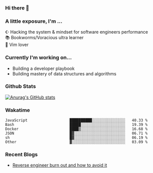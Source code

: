 ### Hi there 👋
### A little exposure, I'm ...

☪ Hacking the system & mindset for software engineers performance <br/>
📚 Bookworms/Voracious ultra learner <br/>
🎠 Vim lover <br/>

<!--
**bitethecode/bitethecode** is a ✨ _special_ ✨ repository because its `README.md` (this file) appears on your GitHub profile.

Here are some ideas to get you started:

- 🔭 I’m currently working on ...
- 🌱 I’m currently learning ...
- 👯 I’m looking to collaborate on ...
- 🤔 I’m looking for help with ...
- 💬 Ask me about ...
- 📫 How to reach me: ...
- 😄 Pronouns: ...
- ⚡ Fun fact: ...
-->

### Currently I'm working on... 
- Building a developer playbook
- Building mastery of data structures and algorithms

### Github Stats
[![Anurag's GitHub stats](https://github-readme-stats.vercel.app/api?username=bitethecode&count_private=true&showing_icons=true)](https://github.com/anuraghazra/github-readme-stats)

### Wakatime
<!--START_SECTION:waka-->

```text
JavaScript                   ██████████░░░░░░░░░░░░░░░   40.33 %
Bash                         █████░░░░░░░░░░░░░░░░░░░░   19.39 %
Docker                       ████▒░░░░░░░░░░░░░░░░░░░░   16.68 %
JSON                         █▓░░░░░░░░░░░░░░░░░░░░░░░   06.71 %
sh                           █▓░░░░░░░░░░░░░░░░░░░░░░░   06.19 %
Other                        ▓░░░░░░░░░░░░░░░░░░░░░░░░   03.09 %
```

<!--END_SECTION:waka-->

### Recent Blogs
- [Reverse engineer burn out and how to avoid it](https://bitethecode.org/#/articles/reverse-engineer-burnout-and-how-to-avoid-it)
